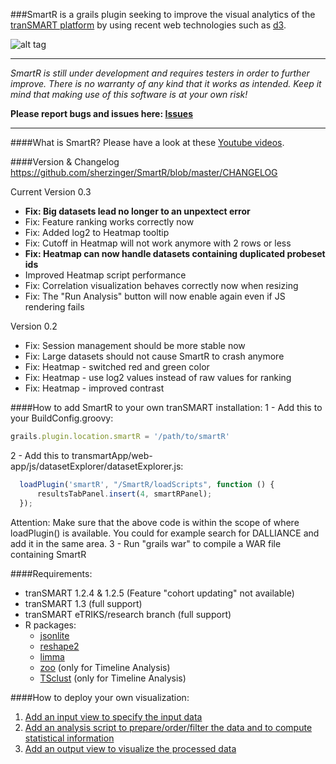 ###SmartR is a grails plugin seeking to improve the visual analytics of the [tranSMART platform](https://github.com/transmart/transmartApp) by using recent web technologies such as [d3](http://d3js.org/).

![alt tag](http://i.imgur.com/8qltmqs.png)


---
*SmartR is still under development and requires testers in order to further improve.
There is no warranty of any kind that it works as intended.
Keep it mind that making use of this software is at your own risk!*

**Please report bugs and issues here: [Issues](http://usersupport.etriks.org)**

---

####What is SmartR?
Please have a look at these [Youtube videos](https://www.youtube.com/channel/UCKUbu0z3CQfi6RcFermONSw).

####Version & Changelog
https://github.com/sherzinger/SmartR/blob/master/CHANGELOG

Current Version 0.3
- **Fix: Big datasets lead no longer to an unpextect error**
- Fix: Feature ranking works correctly now
- Fix: Added log2 to Heatmap tooltip
- Fix: Cutoff in Heatmap will not work anymore with 2 rows or less
- **Fix: Heatmap can now handle datasets containing duplicated probeset ids**
- Improved Heatmap script performance
- Fix: Correlation visualization behaves correctly now when resizing
- Fix: The "Run Analysis" button will now enable again even if JS rendering fails

Version 0.2
- Fix: Session management should be more stable now
- Fix: Large datasets should not cause SmartR to crash anymore
- Fix: Heatmap - switched red and green color
- Fix: Heatmap - use log2 values instead of raw values for ranking
- Fix: Heatmap - improved contrast

####How to add SmartR to your own tranSMART installation:
1 - Add this to your BuildConfig.groovy:
```javascript
grails.plugin.location.smartR = '/path/to/smartR'
```
2 - Add this to transmartApp/web-app/js/datasetExplorer/datasetExplorer.js:
```javascript
  loadPlugin('smartR', "/SmartR/loadScripts", function () { 
  	  resultsTabPanel.insert(4, smartRPanel); 
  });
```
Attention: Make sure that the above code is within the scope of where loadPlugin() is available.
You could for example search for DALLIANCE and add it in the same area.
3 - Run "grails war" to compile a WAR file containing SmartR

####Requirements:
- tranSMART 1.2.4 & 1.2.5 (Feature "cohort updating" not available)
- tranSMART 1.3 (full support)
- tranSMART eTRIKS/research branch (full support)
- R packages:
  - [jsonlite](https://cran.r-project.org/web/packages/jsonlite/index.html)
  - [reshape2](https://cran.r-project.org/web/packages/reshape2/index.html)
  - [limma](http://bioconductor.org/packages/release/bioc/html/limma.html)
  - [zoo](https://cran.r-project.org/web/packages/zoo/index.html) (only for Timeline Analysis)
  - [TSclust](https://cran.r-project.org/web/packages/TSclust/index.html) (only for Timeline Analysis)

####How to deploy your own visualization:
1. [Add an input view to specify the input data](https://github.com/sherzinger/SmartR/blob/master/grails-app/views/smartR/_inSample.gsp)
2. [Add an analysis script to prepare/order/filter the data and to compute statistical information](https://github.com/sherzinger/SmartR/blob/master/web-app/Scripts/Sample.R)
3. [Add an output view to visualize the processed data](https://github.com/sherzinger/SmartR/blob/master/grails-app/views/visualizations/_outSample.gsp)

